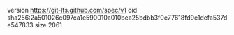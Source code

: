 version https://git-lfs.github.com/spec/v1
oid sha256:2a501026c097ca1e590010a010bca25bdbb3f0e77618fd9e1defa537de547833
size 2061
